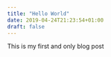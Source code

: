 ```yaml
---
title: "Hello World"
date: 2019-04-24T21:23:54+01:00
draft: false
---
```

This is my first and only blog post
